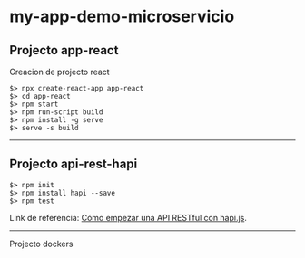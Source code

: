 # my-app-demo-microservicio

## Projecto app-react

Creacion de projecto react

```CMD
$> npx create-react-app app-react
$> cd app-react
$> npm start
$> npm run-script build
$> npm install -g serve
$> serve -s build
```

--------------------

## Projecto api-rest-hapi

```CMD
$> npm init
$> npm install hapi --save
$> npm test
```

Link de referencia: [Cómo empezar una API RESTful con hapi.js](https://medium.com/noders/cómo-empezar-una-api-restful-con-hapi-js-da9e36610ede).

--------------------

Projecto dockers